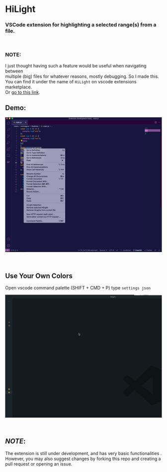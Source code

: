 
# HiLight

### VSCode extension for highlighting a selected range(s) from a file.
<br>

### NOTE:

I just thought having such a feature would be useful when navigating between <br> multiple (big) files for whatever reasons, mostly debugging. So I made this. <br>
You can find it under the name of `HiLight` on vscode extensions marketplace.
<br>
Or [go to this link](https://marketplace.visualstudio.com/items?itemName=f0lio.hilight).
<br>


## Demo:


![](demo/demo-split.gif)

<br>

## Use Your Own Colors
Open vscode command palette (SHIFT + CMD + P) type `settings json`
<br>

![](demo/color.gif)

<br>

## _*NOTE*_:

The extension is still under development, and has very basic functionalities .<br>
However, you may also suggest changes by forking this repo and creating a pull request or opening an issue.